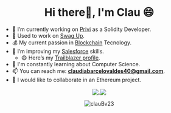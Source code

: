 
<h1 align="center">Hi there👋, I'm Clau 😄</h1>

- 🔭 I’m currently working on [Privi](https://priviprotocol.io/) as a Solidity Developer.
- 🚀 Used to work on [Swag Up](http://swagup.com).
- 💰 My current passion in [Blockchain](http://blockchain.com) Tecnology.
- 💬 I’m improving my [Salesforce](http://salesforce.com) skills.
    - 😄 Here’s my [Trailblazer profile](https://trailblazer.me/id/cbarcelo).
- 🌱 I'm constantly learning about Computer Science.
- 📫 You can reach me: **claudiabarcelovaldes40@gmail.com**.
- 👯 I would like to collaborate in an Ethereum project.

<!-- [![trophy](https://github-profile-trophy.vercel.app/?username=clauBv23&theme=radical&no-frame=true&no-bg=true)](https://github.com/ryo-ma/github-profile-trophy) -->
<!-- 
<p align="center">
 [![Clau's GitHub stats](https://github-readme-stats.vercel.app/api?username=clauBv23&show_icons=true&count_private=true&theme=tokyonight&hide_border=true)](https://github.com/anuraghazra/github-readme-stats)
[![Top Langs](https://github-readme-stats.vercel.app/api/top-langs/?username=clauBv23&show_icons=true&count_private=true&theme=tokyonight&layout=compact&langs_count=8&hide_border=true)](https://github.com/anuraghazra/github-readme-stats)

[![GitHub Streak](https://github-readme-streak-stats.herokuapp.com/?user=clauBv23&theme=tokyonight&hide_border=true)](https://git.io/streak-stats)
</p> -->

<p align="center">
<a href="https://github.com/clauBv23/github-readme-stats">
  <img align="center" src="https://github-readme-stats.vercel.app/api?username=clauBv23&theme=tokyonight&show_icons=true&count_private=true&hide_border=true" />
</a>
<a href="https://github.com/clauBv23/github-readme-stats">
  <img align="center" src="https://github-readme-stats.vercel.app/api/top-langs/?username=clauBv23&layout=compact&langs_count=8&theme=tokyonight&hide_border=true" />
</a>
</p>
<p align="center">
<img align="center" src="https://github-readme-streak-stats.herokuapp.com/?user=clauBv23&theme=tokyonight&hide_border=true" alt="clauBv23" />
</p>

 
<!--
**clauBv23/clauBv23** is a ✨ _special_ ✨ repository because its `README.md` (this file) appears on your GitHub profile.

Here are some ideas to get you started:

- 🔭 I’m currently working on ...
- 🌱 I’m currently learning ...
- 👯 I’m looking to collaborate on ...
- 🤔 I’m looking for help with ...
- 💬 Ask me about ...
- 📫 How to reach me: ...
- 😄 Pronouns: ...
- ⚡ Fun fact: ...
-->
